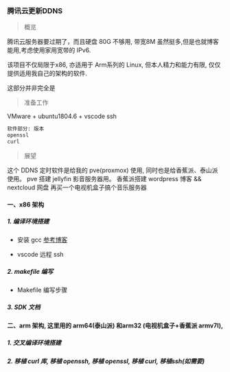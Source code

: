 ### 腾讯云更新DDNS

> 概览

 腾讯云服务器要过期了，而且硬盘 80G 不够用, 带宽8M 虽然挺多,但是也就博客能用,考虑使用家用宽带的 IPv6.

 该项目不仅局限于x86, 亦适用于 Arm系列的 Linux, 但本人精力和能力有限, 仅仅提供适用我自己的架构的软件.

这部分并非完全是

> 准备工作


VMware + ubuntu1804.6 + vscode ssh
```bash
软件部分: 版本
openssl
curl


```


> 展望

这个 DDNS 定时软件是给我的 pve(proxmox) 使用,
同时也是给香蕉派、泰山派使用。
pve 搭建 jellyfin 影音服务器用。
香蕉派搭建 wordpress 博客 && nextcloud 网盘
再买一个电视机盒子搞个音乐服务器




#### 一、x86 架构

##### 1. 编译环境搭建

- 安装 gcc  [参考博客](https://blog.csdn.net/qq_39366020/article/details/106434094)





- vscode 远程 ssh



##### 2. makefile 编写

- Makefile 编写步骤


##### 3. SDK 文档




#### 二、arm 架构, 这里用的 arm64(泰山派) 和arm32 (电视机盒子+香蕉派 armv7l),

##### 1. 交叉编译环境搭建


##### 2. 移植 curl 库, 移植 openssh, 移植 openssl, 移植 curl, 移植ssh(如需要)

